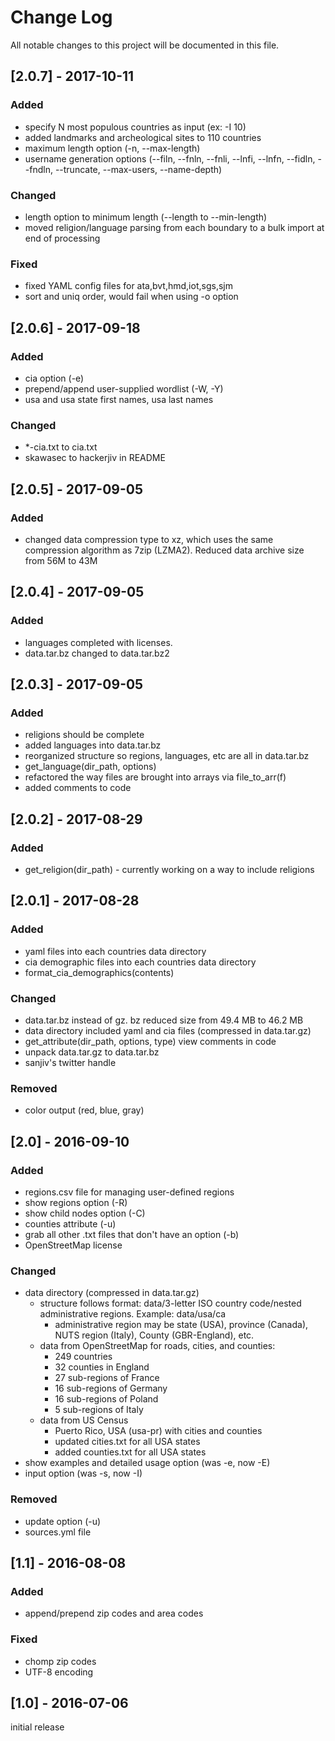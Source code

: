 # Change Log
All notable changes to this project will be documented in this file.

## [2.0.7] - 2017-10-11
### Added
 - specify N most populous countries as input (ex: -I 10)
 - added landmarks and archeological sites to 110 countries
 - maximum length option (-n, --max-length)
 - username generation options (--filn, --fnln, --fnli, --lnfi, --lnfn, --fidln, --fndln, --truncate, --max-users, --name-depth)

### Changed
 - length option to minimum length (--length to --min-length)
 - moved religion/language parsing from each boundary to a bulk import at end of processing

### Fixed
 - fixed YAML config files for ata,bvt,hmd,iot,sgs,sjm
 - sort and uniq order, would fail when using -o option


## [2.0.6] - 2017-09-18
### Added
 - cia option (-e)
 - prepend/append user-supplied wordlist (-W, -Y)
 - usa and usa state first names, usa last names

### Changed
 - *-cia.txt to cia.txt
 - skawasec to hackerjiv in README


## [2.0.5] - 2017-09-05
### Added
 - changed data compression type to xz, which uses the same compression algorithm as 7zip (LZMA2). Reduced data archive size from 56M to 43M


## [2.0.4] - 2017-09-05
### Added
 - languages completed with licenses.
 - data.tar.bz changed to data.tar.bz2


## [2.0.3] - 2017-09-05
### Added
 - religions should be complete
 - added languages into data.tar.bz
 - reorganized structure so regions, languages, etc are all in data.tar.bz
 - get_language(dir_path, options)
 - refactored the way files are brought into arrays via file_to_arr(f)
 - added comments to code


## [2.0.2] - 2017-08-29
### Added
 - get_religion(dir_path) - currently working on a way to include religions


## [2.0.1] - 2017-08-28
### Added
 - yaml files into each countries data directory
 - cia demographic files into each countries data directory
 - format_cia_demographics(contents)

### Changed
 - data.tar.bz instead of gz. bz reduced size from 49.4 MB to 46.2 MB
 - data directory included yaml and cia files (compressed in data.tar.gz)
 - get_attribute(dir_path, options, type) view comments in code
 - unpack data.tar.gz to data.tar.bz
 - sanjiv's twitter handle

### Removed
 - color output (red, blue, gray)


## [2.0] - 2016-09-10
### Added
 - regions.csv file for managing user-defined regions
 - show regions option (-R)
 - show child nodes option (-C)
 - counties attribute (-u)
 - grab all other .txt files that don't have an option (-b)
 - OpenStreetMap license

### Changed
 - data directory (compressed in data.tar.gz)
   - structure follows format: data/3-letter ISO country code/nested administrative regions. Example: data/usa/ca
     - administrative region may be state (USA), province (Canada), NUTS region (Italy), County (GBR-England), etc.
   - data from OpenStreetMap for roads, cities, and counties:
     - 249 countries
     - 32 counties in England
     - 27 sub-regions of France
     - 16 sub-regions of Germany
     - 16 sub-regions of Poland
     - 5 sub-regions of Italy
   - data from US Census
     - Puerto Rico, USA (usa-pr) with cities and counties
     - updated cities.txt for all USA states
     - added counties.txt for all USA states
 - show examples and detailed usage option (was -e, now -E)
 - input option (was -s, now -I)

### Removed
 - update option (-u)
 - sources.yml file


## [1.1] - 2016-08-08
### Added
 - append/prepend zip codes and area codes

### Fixed
 - chomp zip codes
 - UTF-8 encoding


## [1.0] - 2016-07-06
initial release
